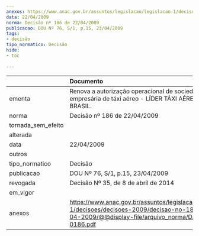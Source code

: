 ```yaml
---
anexos: https://www.anac.gov.br/assuntos/legislacao/legislacao-1/decisoes/decisoes-2009/decisao-no-186-de-22-04-2009/@@display-file/arquivo_norma/DA2009-0186.pdf
data: 22/04/2009
norma: Decisão nº 186 de 22/04/2009
publicacao: DOU Nº 76, S/1, p.15, 23/04/2009
tags:
- decisão
tipo_normatico: Decisão
hide: 
- toc 
 
---
```


|                    | Documento                                                                                                                                                 |
|:-------------------|:----------------------------------------------------------------------------------------------------------------------------------------------------------|
| ementa             | Renova a autorização operacional de sociedade empresária de táxi aéreo - LÍDER TÁXI AÉREO S.A. - AIR BRASIL.                                              |
| norma              | Decisão nº 186 de 22/04/2009                                                                                                                              |
| tornada_sem_efeito |                                                                                                                                                           |
| alterada           |                                                                                                                                                           |
| data               | 22/04/2009                                                                                                                                                |
| outros             |                                                                                                                                                           |
| tipo_normatico     | Decisão                                                                                                                                                   |
| publicacao         | DOU Nº 76, S/1, p.15, 23/04/2009                                                                                                                          |
| revogada           | Decisão Nº 35, de 8 de abril de 2014                                                                                                                      |
| em_vigor           |                                                                                                                                                           |
| anexos             | https://www.anac.gov.br/assuntos/legislacao/legislacao-1/decisoes/decisoes-2009/decisao-no-186-de-22-04-2009/@@display-file/arquivo_norma/DA2009-0186.pdf |